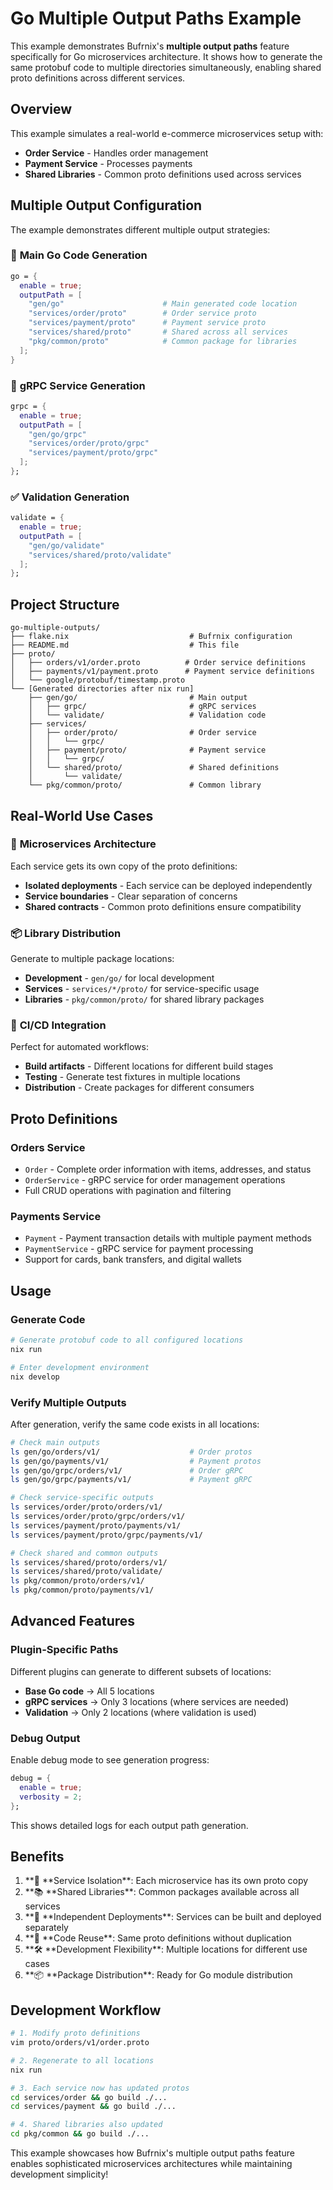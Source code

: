 # Go Multiple Output Paths Example

This example demonstrates Bufrnix's **multiple output paths** feature specifically for Go microservices architecture. It shows how to generate the same protobuf code to multiple directories simultaneously, enabling shared proto definitions across different services.

## Overview

This example simulates a real-world e-commerce microservices setup with:

- **Order Service** - Handles order management
- **Payment Service** - Processes payments
- **Shared Libraries** - Common proto definitions used across services

## Multiple Output Configuration

The example demonstrates different multiple output strategies:

### 🚀 **Main Go Code Generation**

```nix
go = {
  enable = true;
  outputPath = [
    "gen/go"                      # Main generated code location
    "services/order/proto"        # Order service proto
    "services/payment/proto"      # Payment service proto
    "services/shared/proto"       # Shared across all services
    "pkg/common/proto"            # Common package for libraries
  ];
}
```

### 🔗 **gRPC Service Generation**

```nix
grpc = {
  enable = true;
  outputPath = [
    "gen/go/grpc"
    "services/order/proto/grpc"
    "services/payment/proto/grpc"
  ];
};
```

### ✅ **Validation Generation**

```nix
validate = {
  enable = true;
  outputPath = [
    "gen/go/validate"
    "services/shared/proto/validate"
  ];
};
```

## Project Structure

```
go-multiple-outputs/
├── flake.nix                           # Bufrnix configuration
├── README.md                           # This file
├── proto/
│   ├── orders/v1/order.proto          # Order service definitions
│   ├── payments/v1/payment.proto      # Payment service definitions
│   └── google/protobuf/timestamp.proto
└── [Generated directories after nix run]
    ├── gen/go/                         # Main output
    │   ├── grpc/                       # gRPC services
    │   └── validate/                   # Validation code
    ├── services/
    │   ├── order/proto/                # Order service
    │   │   └── grpc/
    │   ├── payment/proto/              # Payment service
    │   │   └── grpc/
    │   └── shared/proto/               # Shared definitions
    │       └── validate/
    └── pkg/common/proto/               # Common library
```

## Real-World Use Cases

### 🏪 **Microservices Architecture**

Each service gets its own copy of the proto definitions:

- **Isolated deployments** - Each service can be deployed independently
- **Service boundaries** - Clear separation of concerns
- **Shared contracts** - Common proto definitions ensure compatibility

### 📦 **Library Distribution**

Generate to multiple package locations:

- **Development** - `gen/go/` for local development
- **Services** - `services/*/proto/` for service-specific usage
- **Libraries** - `pkg/common/proto/` for shared library packages

### 🔄 **CI/CD Integration**

Perfect for automated workflows:

- **Build artifacts** - Different locations for different build stages
- **Testing** - Generate test fixtures in multiple locations
- **Distribution** - Create packages for different consumers

## Proto Definitions

### Orders Service

- `Order` - Complete order information with items, addresses, and status
- `OrderService` - gRPC service for order management operations
- Full CRUD operations with pagination and filtering

### Payments Service

- `Payment` - Payment transaction details with multiple payment methods
- `PaymentService` - gRPC service for payment processing
- Support for cards, bank transfers, and digital wallets

## Usage

### Generate Code

```bash
# Generate protobuf code to all configured locations
nix run

# Enter development environment
nix develop
```

### Verify Multiple Outputs

After generation, verify the same code exists in all locations:

```bash
# Check main outputs
ls gen/go/orders/v1/                    # Order protos
ls gen/go/payments/v1/                  # Payment protos
ls gen/go/grpc/orders/v1/               # Order gRPC
ls gen/go/grpc/payments/v1/             # Payment gRPC

# Check service-specific outputs
ls services/order/proto/orders/v1/
ls services/order/proto/grpc/orders/v1/
ls services/payment/proto/payments/v1/
ls services/payment/proto/grpc/payments/v1/

# Check shared and common outputs
ls services/shared/proto/orders/v1/
ls services/shared/proto/validate/
ls pkg/common/proto/orders/v1/
ls pkg/common/proto/payments/v1/
```

## Advanced Features

### **Plugin-Specific Paths**

Different plugins can generate to different subsets of locations:

- **Base Go code** → All 5 locations
- **gRPC services** → Only 3 locations (where services are needed)
- **Validation** → Only 2 locations (where validation is used)

### **Debug Output**

Enable debug mode to see generation progress:

```nix
debug = {
  enable = true;
  verbosity = 2;
};
```

This shows detailed logs for each output path generation.

## Benefits

1. **🎯 **Service Isolation\*\*: Each microservice has its own proto copy
2. **📚 **Shared Libraries\*\*: Common packages available across all services
3. **🚀 **Independent Deployments\*\*: Services can be built and deployed separately
4. **🔄 **Code Reuse\*\*: Same proto definitions without duplication
5. **🛠️ **Development Flexibility\*\*: Multiple locations for different use cases
6. **📦 **Package Distribution\*\*: Ready for Go module distribution

## Development Workflow

```bash
# 1. Modify proto definitions
vim proto/orders/v1/order.proto

# 2. Regenerate to all locations
nix run

# 3. Each service now has updated protos
cd services/order && go build ./...
cd services/payment && go build ./...

# 4. Shared libraries also updated
cd pkg/common && go build ./...
```

This example showcases how Bufrnix's multiple output paths feature enables sophisticated microservices architectures while maintaining development simplicity!
